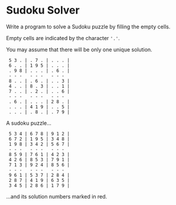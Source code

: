# Sudoku Solver 

Write a program to solve a Sudoku puzzle by filling the empty cells.  

Empty cells are indicated by the character `'.'`.  


You may assume that there will be only one unique solution.  

```
 5 3 . | . 7 . | . . . |
 6 . . | 1 9 5 | . . . |
 . 9 8 | . . . | . 6 . |
 - - -   - - -   - - -  
 8 . . | . 6 . | . . 3 |
 4 . . | 8 . 3 | . . 1 |
 7 . . | . 2 . | . . 6 |
 - - -   - - -   - - -  
 . 6 . | . . . | 2 8 . |
 . . . | 4 1 9 | . . 5 |
 . . . | . 8 . | . 7 9 |
```


A sudoku puzzle...  

```
 5 3 4 | 6 7 8 | 9 1 2 |
 6 7 2 | 1 9 5 | 3 4 8 |
 1 9 8 | 3 4 2 | 5 6 7 |
 - - -   - - -   - - -  
 8 5 9 | 7 6 1 | 4 2 3 |
 4 2 6 | 8 5 3 | 7 9 1 |
 7 1 3 | 9 2 4 | 8 5 6 |
 - - -   - - -   - - -  
 9 6 1 | 5 3 7 | 2 8 4 |
 2 8 7 | 4 1 9 | 6 3 5 |
 3 4 5 | 2 8 6 | 1 7 9 |
```

...and its solution numbers marked in red.  


